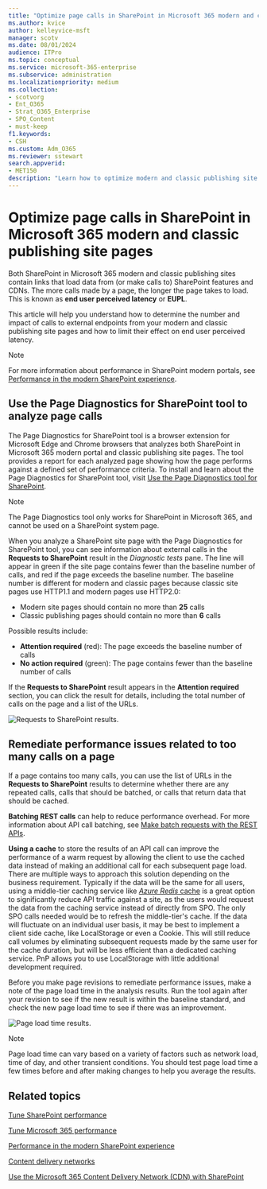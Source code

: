 ```yaml
---
title: "Optimize page calls in SharePoint in Microsoft 365 modern and classic publishing site pages"
ms.author: kvice
author: kelleyvice-msft
manager: scotv
ms.date: 08/01/2024
audience: ITPro
ms.topic: conceptual
ms.service: microsoft-365-enterprise
ms.subservice: administration
ms.localizationpriority: medium
ms.collection:
- scotvorg 
- Ent_O365
- Strat_O365_Enterprise
- SPO_Content
- must-keep
f1.keywords:
- CSH
ms.custom: Adm_O365
ms.reviewer: sstewart
search.appverid:
- MET150
description: "Learn how to optimize modern and classic publishing site pages in SharePoint in Microsoft 365 by limiting the number of calls to SharePoint service endpoints."
---
```


# Optimize page calls in SharePoint in Microsoft 365 modern and classic publishing site pages

Both SharePoint in Microsoft 365 modern and classic publishing sites contain links that load data from (or make calls to) SharePoint features and CDNs. The more calls made by a page, the longer the page takes to load. This is known as **end user perceived latency** or **EUPL**.

This article will help you understand how to determine the number and impact of calls to external endpoints from your modern and classic publishing site pages and how to limit their effect on end user perceived latency.

>[!NOTE]
>For more information about performance in SharePoint modern portals, see [Performance in the modern SharePoint experience](/sharepoint/modern-experience-performance).

## Use the Page Diagnostics for SharePoint tool to analyze page calls

The Page Diagnostics for SharePoint tool is a browser extension for Microsoft Edge and Chrome browsers that analyzes both SharePoint in Microsoft 365 modern portal and classic publishing site pages. The tool provides a report for each analyzed page showing how the page performs against a defined set of performance criteria. To install and learn about the Page Diagnostics for SharePoint tool, visit [Use the Page Diagnostics tool for SharePoint](page-diagnostics-for-spo.md).

>[!NOTE]
>The Page Diagnostics tool only works for SharePoint in Microsoft 365, and cannot be used on a SharePoint system page.

When you analyze a SharePoint site page with the Page Diagnostics for SharePoint tool, you can see information about external calls in the **Requests to SharePoint** result in the _Diagnostic tests_ pane. The line will appear in green if the site page contains fewer than the baseline number of calls, and red if the page exceeds the baseline number. The baseline number is different for modern and classic pages because classic site pages use HTTP1.1 and modern pages use HTTP2.0:

- Modern site pages should contain no more than **25** calls
- Classic publishing pages should contain no more than **6** calls

Possible results include:

- **Attention required** (red): The page exceeds the baseline number of calls
- **No action required** (green): The page contains fewer than the baseline number of calls

If the **Requests to SharePoint** result appears in the **Attention required** section, you can click the result for details, including the total number of calls on the page and a list of the URLs.

![Requests to SharePoint results.](../media/modern-portal-optimization/pagediag-requests.png)

## Remediate performance issues related to too many calls on a page

If a page contains too many calls, you can use the list of URLs in the **Requests to SharePoint** results to determine whether there are any repeated calls, calls that should be batched, or calls that return data that should be cached.

**Batching REST calls** can help to reduce performance overhead. For more information about API call batching, see [Make batch requests with the REST APIs](/sharepoint/dev/sp-add-ins/make-batch-requests-with-the-rest-apis).

**Using a cache** to store the results of an API call can improve the performance of a warm request by allowing the client to use the cached data instead of making an additional call for each subsequent page load. There are multiple ways to approach this solution depending on the business requirement. Typically if the data will be the same for all users, using a middle-tier caching service like [_Azure Redis_ cache](https://azure.microsoft.com/services/cache/) is a great option to significantly reduce API traffic against a site, as the users would request the data from the caching service instead of directly from SPO. The only SPO calls needed would be to refresh the middle-tier's cache. If the data will fluctuate on an individual user basis, it may be best to implement a client side cache, like LocalStorage or even a Cookie. This will still reduce call volumes by eliminating subsequent requests made by the same user for the cache duration, but will be less efficient than a dedicated caching service. PnP allows you to use LocalStorage with little additional development required.

Before you make page revisions to remediate performance issues, make a note of the page load time in the analysis results. Run the tool again after your revision to see if the new result is within the baseline standard, and check the new page load time to see if there was an improvement.

![Page load time results.](../media/modern-portal-optimization/pagediag-page-load-time.png)

>[!NOTE]
>Page load time can vary based on a variety of factors such as network load, time of day, and other transient conditions. You should test page load time a few times before and after making changes to help you average the results.

## Related topics

[Tune SharePoint performance](tune-sharepoint-online-performance.md)

[Tune Microsoft 365 performance](tune-microsoft-365-performance.md)

[Performance in the modern SharePoint experience](/sharepoint/modern-experience-performance)

[Content delivery networks](content-delivery-networks.md)

[Use the Microsoft 365 Content Delivery Network (CDN) with SharePoint](use-microsoft-365-cdn-with-spo.md)
